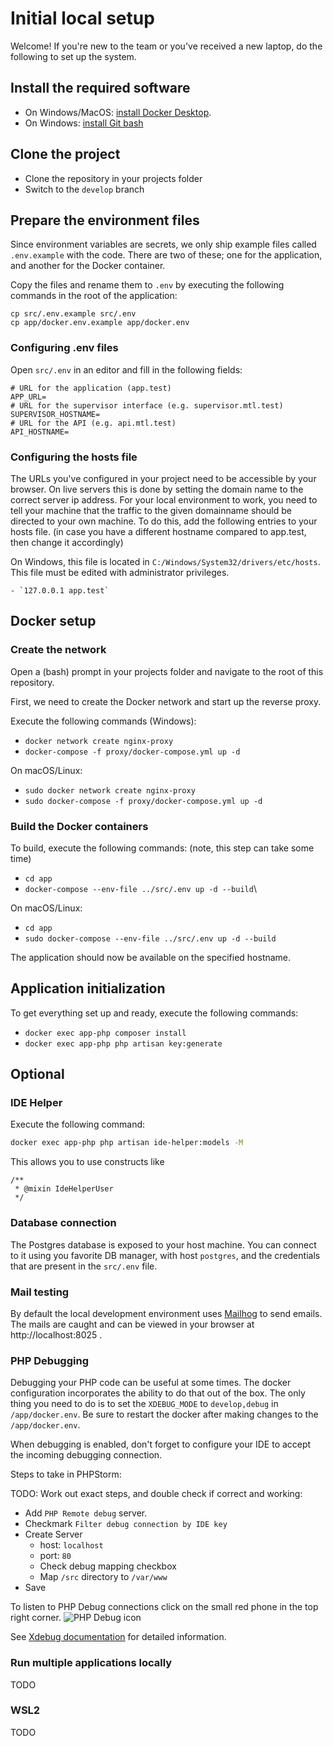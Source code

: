 # Initial local setup

Welcome! If you're new to the team or you've received a new laptop, do the following to set up the system.

## Install the required software

* On Windows/MacOS: [install Docker Desktop](https://www.docker.com/products/docker-desktop).
* On Windows: [install Git bash](https://gitforwindows.org/)

## Clone the project

* Clone the repository in your projects folder
* Switch to the `develop` branch

## Prepare the environment files

Since environment variables are secrets, we only ship example files called `.env.example` with the code. There are two
of these; one for the application, and another for the Docker container.

Copy the files and rename them to `.env` by executing the following commands in the root of the application:

`cp src/.env.example src/.env`  
`cp app/docker.env.example app/docker.env`

### Configuring .env files

Open `src/.env` in an editor and fill in the following fields:

```dotenv
# URL for the application (app.test)
APP_URL=
# URL for the supervisor interface (e.g. supervisor.mtl.test)
SUPERVISOR_HOSTNAME=
# URL for the API (e.g. api.mtl.test)
API_HOSTNAME=
```

### Configuring the hosts file

The URLs you've configured in your project need to be accessible by your browser. On live servers this is done by
setting the domain name to the correct server ip address. For your local environment to work, you need to tell your
machine that the traffic to the given domainname should be directed to your own machine. To do this, add the following
entries to your hosts file. (in case you have a different hostname compared to app.test, then change it accordingly)

On Windows, this file is located in `C:/Windows/System32/drivers/etc/hosts`. This file must be edited with administrator
privileges.

```hosts
- `127.0.0.1 app.test`
```

## Docker setup

### Create the network

Open a (bash) prompt in your projects folder and navigate to the root of this repository.

First, we need to create the Docker network and start up the reverse proxy.

Execute the following commands (Windows):

* `docker network create nginx-proxy`
* `docker-compose -f proxy/docker-compose.yml up -d`

On macOS/Linux:

* `sudo docker network create nginx-proxy`
* `sudo docker-compose -f proxy/docker-compose.yml up -d`

### Build the Docker containers

To build, execute the following commands: (note, this step can take some time)

* `cd app`
* `docker-compose --env-file ../src/.env up -d --build`\

On macOS/Linux:

* `cd app`
* `sudo docker-compose --env-file ../src/.env up -d --build`

The application should now be available on the specified hostname.

## Application initialization

To get everything set up and ready, execute the following commands:

* `docker exec app-php composer install`
* `docker exec app-php php artisan key:generate`

## Optional

### IDE Helper

Execute the following command:

```bash
docker exec app-php php artisan ide-helper:models -M
```

This allows you to use constructs like

```injectablephp
/**
 * @mixin IdeHelperUser
 */
```

### Database connection

The Postgres database is exposed to your host machine. You can connect to it using you favorite DB manager, with
host `postgres`, and the credentials that are present in the `src/.env` file.

### Mail testing

By default the local development environment uses [Mailhog](https://github.com/mailhog/MailHog) to send emails. The
mails are caught and can be viewed in your browser at http://localhost:8025 .

### PHP Debugging

Debugging your PHP code can be useful at some times. The docker configuration incorporates the ability to do that out of
the box. The only thing you need to do is to set the `XDEBUG_MODE` to `develop,debug` in `/app/docker.env`. Be sure to
restart the docker after making changes to the `/app/docker.env`.

When debugging is enabled, don't forget to configure your IDE to accept the incoming debugging connection.

Steps to take in PHPStorm:

TODO: Work out exact steps, and double check if correct and working:

- Add `PHP Remote debug` server.
- Checkmark `Filter debug connection by IDE key`
- Create Server
    * host: `localhost`
    * port: `80`
    * Check debug mapping checkbox
    * Map `/src` directory to `/var/www`
- Save

To listen to PHP Debug connections click on the small red phone in the top right corner.
![PHP Debug icon](images/php_debug_icon.png)

See [Xdebug documentation](https://xdebug.org/docs/) for detailed information.

### Run multiple applications locally

TODO

### WSL2

TODO